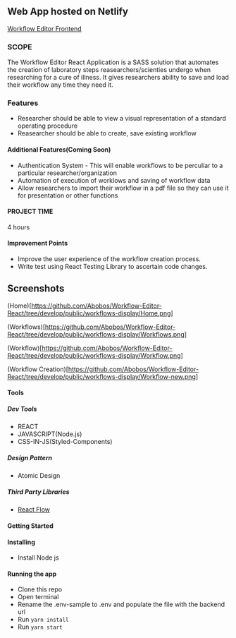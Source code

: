 ## Web App hosted on Netlify

[Workflow Editor Frontend](https://workflow-editor-frontend.netlify.app/)

### SCOPE

The Workflow Editor React Application is a SASS solution that automates the creation of laboratory steps reasearchers/scienties undergo when researching for a cure of illness. It gives researchers ability to save and load their workflow any time they need it.

### Features

- Researcher should be able to view a visual representation of a standard operating procedure
- Reasearcher should be able to create, save existing workflow

#### Additional Features(Coming Soon)

- Authentication System - This will enable workflows to be perculiar to a particular researcher/organization
- Automation of execution of worklows and saving of workflow data
- Allow researchers to import their workflow in a pdf file so they can use it for presentation or other functions

#### PROJECT TIME

4 hours

#### Improvement Points

- Improve the user experience of the workflow creation process.
- Write test using React Testing Library to ascertain code changes.

## Screenshots

(Home)[https://github.com/Abobos/Workflow-Editor-React/tree/develop/public/workflows-display/Home.png]

(Workflows)[https://github.com/Abobos/Workflow-Editor-React/tree/develop/public/workflows-display/Workflows.png]

(Workflow)[https://github.com/Abobos/Workflow-Editor-React/tree/develop/public/workflows-display/Workflow.png]

(Workflow Creation)[https://github.com/Abobos/Workflow-Editor-React/tree/develop/public/workflows-display/Workflow-new.png]

#### Tools

##### Dev Tools

- REACT
- JAVASCRIPT(Node.js)
- CSS-IN-JS(Styled-Components)

##### Design Pattern

- Atomic Design

##### Third Party Libraries

- [React Flow](https://reactflow.dev/docs/getting-started/core-concepts/)

#### Getting Started

#### Installing

- Install Node js

#### Running the app

- Clone this repo
- Open terminal
- Rename the .env-sample to .env and populate the file with the backend url
- Run `yarn install`
- Run `yarn start`
